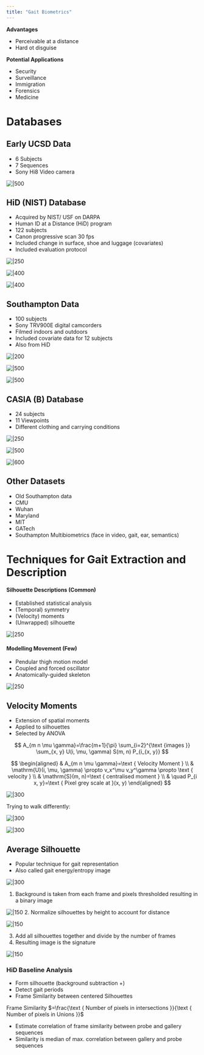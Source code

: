 ```yaml
---
title: "Gait Biometrics"
---
```


**Advantages**

- Perceivable at a distance
- Hard ot disguise

**Potential Applications**

- Security
- Surveillance
- Immigration
- Forensics
- Medicine

# Databases

## Early UCSD Data

- 6 Subjects
- 7 Sequences
- Sony Hi8 Video camera

![|500](notes/Uni%20Content/Biometrics/Images/Pasted%20image%2020230325173228.png)

## HiD (NIST) Database

- Acquired by NIST/ USF on DARPA  
- Human ID at a Distance (HiD) program  
- 122 subjects  
- Canon progressive scan 30 fps  
- Included change in surface, shoe and luggage (covariates)  
- Included evaluation protocol

![|250](notes/Uni%20Content/Biometrics/Images/Pasted%20image%2020230325173332.png)

![|400](notes/Uni%20Content/Biometrics/Images/Pasted%20image%2020230325173352.png)

![|400](notes/Uni%20Content/Biometrics/Images/Pasted%20image%2020230325173416.png)

## Southampton Data

- 100 subjects  
- Sony TRV900E digital camcorders  
- Filmed indoors and outdoors  
- Included covariate data for 12 subjects  
- Also from HiD

![|200](notes/Uni%20Content/Biometrics/Images/Pasted%20image%2020230325173500.png)

![|500](notes/Uni%20Content/Biometrics/Images/Pasted%20image%2020230325173537.png)

![|500](notes/Uni%20Content/Biometrics/Images/Pasted%20image%2020230325173557.png)

## CASIA (B) Database

- 24 subjects  
- 11 Viewpoints  
- Different clothing and carrying conditions

![|250](notes/Uni%20Content/Biometrics/Images/Pasted%20image%2020230325173702.png)

![|500](notes/Uni%20Content/Biometrics/Images/Pasted%20image%2020230325173718.png)

![|600](notes/Uni%20Content/Biometrics/Images/Pasted%20image%2020230325173737.png)

## Other Datasets

- Old Southampton data  
- CMU  
- Wuhan  
- Maryland  
- MIT  
- GATech  
- Southampton Multibiometrics (face in video, gait, ear, semantics)

# Techniques for Gait Extraction and Description

#### Silhouette Descriptions (Common)
- Established statistical analysis  
- (Temporal) symmetry  
- (Velocity) moments  
- (Unwrapped) silhouette

![|250](notes/Uni%20Content/Biometrics/Images/Pasted%20image%2020230325174117.png)

#### Modelling Movement (Few)
- Pendular thigh motion model  
- Coupled and forced oscillator  
- Anatomically-guided skeleton

![|250](notes/Uni%20Content/Biometrics/Images/Pasted%20image%2020230325174137.png)

## Velocity Moments

- Extension of spatial moments  
- Applied to silhouettes  
- Selected by ANOVA

$$
A_{m n \mu \gamma}=\frac{m+1}{\pi} \sum_{i=2}^{\text {images }} \sum_{x, y} U(i, \mu, \gamma) S(m, n) P_{i_{x, y}}
$$

$$
\begin{aligned}
& A_{m n \mu \gamma}=\text { Velocity Moment } \\
& \mathrm{U}(i, \mu, \gamma) \propto v_x^\mu v_y^\gamma \propto \text { velocity } \\
& \mathrm{S}(m, n)=\text { centralised moment } \\
& \quad P_{i x, y}=\text { Pixel grey scale at }(x, y)
\end{aligned}
$$

![|300](notes/Uni%20Content/Biometrics/Images/gait%20moments.gif)

Trying to walk differently:

![|300](notes/Uni%20Content/Biometrics/Images/Pasted%20image%2020230325175410.png)

![|300](notes/Uni%20Content/Biometrics/Images/gait%20moments%202.gif)

## Average Silhouette

- Popular technique for gait representation
- Also called gait energy/entropy image

![|300](notes/Uni%20Content/Biometrics/Images/Pasted%20image%2020230325175608.png)

1. Background is taken from each frame and pixels thresholded resulting in a binary image

![|150](notes/Uni%20Content/Biometrics/Images/Pasted%20image%2020230325175723.png)
2. Normalize silhouettes by height to account for distance

![|150](notes/Uni%20Content/Biometrics/Images/Pasted%20image%2020230325175802.png)

3. Add all silhouettes together and divide by the number of frames
4. Resulting image is the signature

![|150](notes/Uni%20Content/Biometrics/Images/Pasted%20image%2020230325175840.png)

### HiD Baseline Analysis

- Form silhouette (background subtraction +)
- Detect gait periods
- Frame Similarity between centered Silhouettes

Frame Similarity $=\frac{\text { Number of pixels in intersections }}{\text { Number of pixels in Unions }}$

- Estimate correlation of frame similarity between probe and gallery sequences
- Similarity is median of max. correlation between gallery and probe sequences

